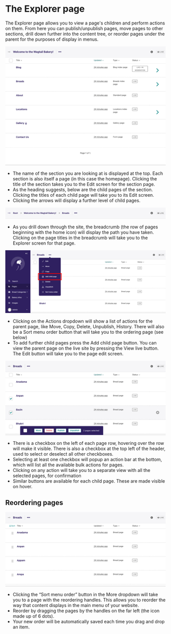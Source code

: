 # The Explorer page

The Explorer page allows you to view a page's children and perform actions on them. From here you can publish/unpublish pages, move pages to other sections, drill down further into the content tree, or reorder pages under the parent for the purposes of display in menus.

![](../../_static/images/screen05_explorer_page.png)

-   The name of the section you are looking at is displayed at the top. Each section is also itself a page (in this case the homepage). Clicking the title of the section takes you to the Edit screen for the section page.
-   As the heading suggests, below are the child pages of the section. Clicking the titles of each child page will take you to its Edit screen.
-   Clicking the arrows will display a further level of child pages.

![](../../_static/images/screen07_explorer_page_breadcrumb.png)

-   As you drill down through the site, the breadcrumb (the row of pages beginning with the home icon) will display the path you have taken. Clicking on the page titles in the breadcrumb will take you to the Explorer screen for that page.

![](../../_static/images/screen09.1_page_more_dropdown.png)

-   Clicking on the Actions dropdown will show a list of actions for the parent page, like Move, Copy, Delete, Unpublish, History. There will also be a Sort menu order button that will take you to the ordering page (see below)
-   To add further child pages press the Add child page button. You can view the parent page on the live site by pressing the View live button. The Edit button will take you to the page edit screen.

![](../../_static/images/screen09.2_bulk_action_checkboxes.png)

-   There is a checkbox on the left of each page row, hovering over the row will make it visible. There is also a checkbox at the top left of the header, used to select or deselect all other checkboxes.
-   Selecting at least one checkbox will popup an action bar at the bottom, which will list all the available bulk actions for pages.
-   Clicking on any action will take you to a separate view with all the selected pages, for confirmation
-   Similar buttons are available for each child page. These are made visible on hover.

## Reordering pages

![](../../_static/images/screen08.5_reorder_page_handles.png)

-   Clicking the “Sort menu order” button in the More dropdown will take you to a page with the reordering handles. This allows you to reorder the way that content displays in the main menu of your website.
-   Reorder by dragging the pages by the handles on the far left (the icon made up of 6 dots).
-   Your new order will be automatically saved each time you drag and drop an item.

